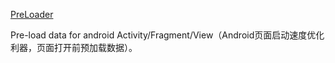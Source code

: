 [PreLoader](https://github.com/luckybilly/PreLoader)

Pre-load data for android Activity/Fragment/View（Android页面启动速度优化利器，页面打开前预加载数据）。